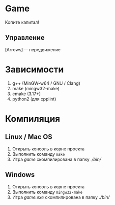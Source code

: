# Game

Копите капитал!

## Управление
[Arrows] -- передвижение

# Зависимости

1. g++ (MinGW-w64 / GNU / Clang)
2. make (mingw32-make)
3. cmake (3.17+)
4. python2 (для cpplint)

# Компиляция

## Linux / Mac OS

1. Открыть консоль в корне проекта
2. Выполнить команду `make`
3. Игра *game* скомпилирована в папку *./bin/*

## Windows

1. Открыть консоль в корне проекта
2. Выполнить команду `mingw32-make`
3. Игра *game.exe* скомпилирована в папку *./bin/*